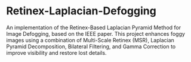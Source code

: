 # Retinex-Laplacian-Defogging
An implementation of the Retinex-Based Laplacian Pyramid Method for Image Defogging, based on the IEEE paper. This project enhances foggy images using a combination of Multi-Scale Retinex (MSR), Laplacian Pyramid Decomposition, Bilateral Filtering, and Gamma Correction to improve visibility and restore lost details. 
